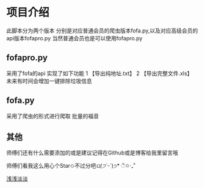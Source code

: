 # 项目介绍

此脚本分为两个版本
分别是对应普通会员的爬虫版本fofa.py,以及对应高级会员的api版本fofapro.py
当然普通会员也是可以使用fofapro.py

## fofapro.py

采用了fofa的api
实现了如下功能
1 【导出纯地址.txt】
2 【导出完整文件.xls】
未来有时间会增加一键排除垃圾信息

## fofa.py
采用了爬虫的形式进行爬取
批量的福音

## 其他

师傅们还有什么需要添加的或是建议记得在Github或是博客给我里留言哦

师傅们看我这么用心个Star✩不过分吧*ଘ(੭*ˊᵕˋ)੭* ੈ✩‧₊˚

[浅浅淡淡](https://hellohy.top/)
